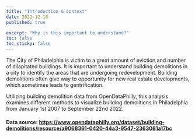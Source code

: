 ```yaml
---
title: "Introduction & Context"
date: 2022-12-18
published: true

excerpt: "Why is this important to understand?"
toc: false
toc_sticky: false
---
```


The City of Philadelphia is victim to a great amount of eviction and number of dilapitated buildings. It is important to understand building demolitions in a city to identify the areas that are undergoing redevelopment. Building demolitions often give way to opportunity for new real estate developments, which sometimes leads to gentrification. 

Utilizing building demolition data from OpenDataPhilly, this analysis examines different methods to visualize building demolitions in Philadelphia from January 1st 2007 to September 22nd 2022. 

#### Data source: https://www.opendataphilly.org/dataset/building-demolitions/resource/a9068361-0420-44a3-9547-2363081a17bc 
